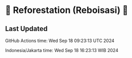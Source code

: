 
# 🌳 Reforestation (Reboisasi) 🌲

## Last Updated

GitHub Actions time: Wed Sep 18 09:23:13 UTC 2024

Indonesia/Jakarta time: Wed Sep 18 16:23:13 WIB 2024
